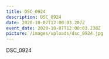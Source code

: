 ```yaml
---
title: DSC_0924
description: DSC_0924
date: 2020-10-07T12:00:03.207Z
event_date: 2020-10-07T12:00:03.238Z
picture: /images/uploads/dsc_0924.jpg
---
```

DSC_0924